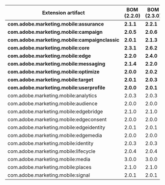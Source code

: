 | Extension artifact | BOM (2.2.0) | BOM (2.3.0) |
|-----|-----|-----|
| **com.adobe.marketing.mobile:assurance** | **2.1.1** | **2.2.1**|
| **com.adobe.marketing.mobile:campaign** | **2.0.5** | **2.0.6**|
| **com.adobe.marketing.mobile:campaignclassic** | **2.0.1** | **2.1.3**|
| **com.adobe.marketing.mobile:core** | **2.3.1** | **2.6.2**|
| **com.adobe.marketing.mobile:edge** | **2.2.0** | **2.4.0**|
| **com.adobe.marketing.mobile:messaging** | **2.1.4** | **2.2.0**|
| **com.adobe.marketing.mobile:optimize** | **2.0.0** | **2.0.2**|
| **com.adobe.marketing.mobile:target** | **2.0.1** | **2.0.3**|
| **com.adobe.marketing.mobile:userprofile** | **2.0.0** | **2.0.1**|
| com.adobe.marketing.mobile:analytics | 2.0.3 | 2.0.3 |
| com.adobe.marketing.mobile:audience | 2.0.0 | 2.0.0 |
| com.adobe.marketing.mobile:edgebridge | 2.1.0 | 2.1.0 |
| com.adobe.marketing.mobile:edgeconsent | 2.0.0 | 2.0.0 |
| com.adobe.marketing.mobile:edgeidentity | 2.0.1 | 2.0.1 |
| com.adobe.marketing.mobile:edgemedia | 2.0.0 | 2.0.0 |
| com.adobe.marketing.mobile:identity | 2.0.3 | 2.0.3 |
| com.adobe.marketing.mobile:lifecycle | 2.0.4 | 2.0.4 |
| com.adobe.marketing.mobile:media | 3.0.0 | 3.0.0 |
| com.adobe.marketing.mobile:places | 2.1.0 | 2.1.0 |
| com.adobe.marketing.mobile:signal | 2.0.1 | 2.0.1 |

